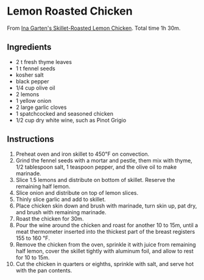 # Lemon Roasted Chicken

From [Ina Garten's Skillet-Roasted Lemon Chicken](https://www.foodnetwork.com/recipes/ina-garten/skillet-roasted-lemon-chicken-3517965). Total time 1h 30m.

## Ingredients

* 2 t fresh thyme leaves
* 1 t fennel seeds
* kosher salt
* black pepper
* 1/4 cup olive oil
* 2 lemons
* 1 yellow onion
* 2 large garlic cloves
* 1 spatchcocked and seasoned chicken
* 1/2 cup dry white wine, such as Pinot Grigio

## Instructions

1. Preheat oven and iron skillet to 450℉ on convection.
2. Grind the fennel seeds with a mortar and pestle, them mix with thyme, 1/2 tablespoon salt, 1 teaspoon pepper, and the olive oil to make marinade.
3. Slice 1.5 lemons and distribute on bottom of skillet. Reserve the remaining half lemon.
4. Slice onion and distribute on top of lemon slices.
5. Thinly slice garlic and add to skillet.
6. Place chicken skin down and brush with marinade, turn skin up, pat dry, and brush with remaining marinade.
7. Roast the chicken for 30m.
8. Pour the wine around the chicken and roast for another 10 to 15m, until a meat thermometer inserted into the thickest part of the breast registers 155 to 160 ℉.
9. Remove the chicken from the oven, sprinkle it with juice from remaining half lemon, cover the skillet tightly with aluminum foil, and allow to rest for 10 to 15m.
10. Cut the chicken in quarters or eighths, sprinkle with salt, and serve hot with the pan contents.

